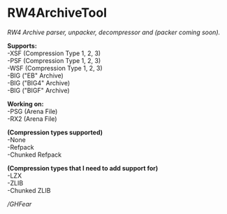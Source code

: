 # RW4ArchiveTool
*RW4 Archive parser, unpacker, decompressor and (packer coming soon).* <br>

**Supports:** <br>
-XSF (Compression Type 1, 2, 3) <br>
-PSF (Compression Type 1, 2, 3) <br>
-WSF (Compression Type 1, 2, 3) <br>
-BIG ("EB" Archive) <br>
-BIG ("BIG4" Archive) <br>
-BIG ("BIGF" Archive) <br>

**Working on:** <br>
-PSG (Arena File) <br>
-RX2 (Arena File) <br>

**(Compression types supported)** <br>
-None <br>
-Refpack <br>
-Chunked Refpack <br>

**(Compression types that I need to add support for)** <br>
-LZX <br>
-ZLIB <br>
-Chunked ZLIB <br>



*/GHFear*
